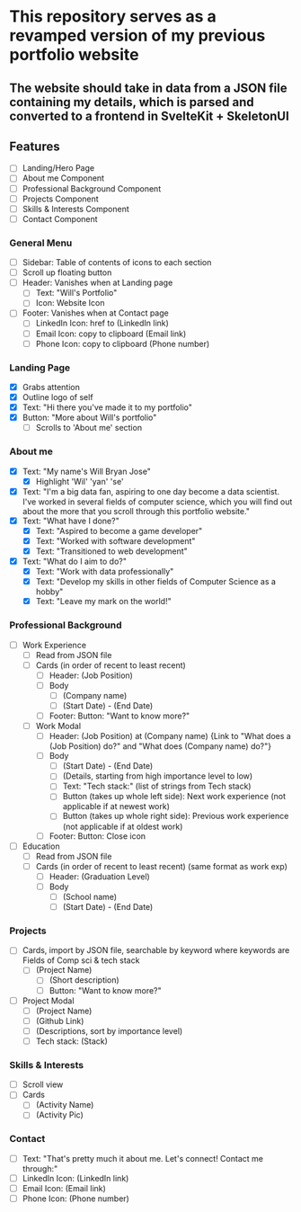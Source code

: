 # This repository serves as a revamped version of my previous portfolio website
## The website should take in data from a JSON file containing my details, which is parsed and converted to a frontend in SvelteKit + SkeletonUI

## Features
- [ ] Landing/Hero Page
- [ ] About me Component
- [ ] Professional Background Component
- [ ] Projects Component
- [ ] Skills & Interests Component
- [ ] Contact Component

### General Menu
- [ ] Sidebar: Table of contents of icons to each section
- [ ] Scroll up floating button
- [ ] Header: Vanishes when at Landing page
    - [ ] Text: "Will's Portfolio"
    - [ ] Icon: Website Icon
- [ ] Footer: Vanishes when at Contact page
    - [ ] LinkedIn Icon: href to (LinkedIn link)
    - [ ] Email Icon: copy to clipboard (Email link)
    - [ ] Phone Icon: copy to clipboard (Phone number)

### Landing Page
- [x] Grabs attention
- [x] Outline logo of self
- [x] Text: "Hi there you've made it to my portfolio"
- [x] Button: "More about Will's portfolio"
    - [ ] Scrolls to 'About me' section

### About me
- [x] Text: "My name's Will Bryan Jose"
    - [x] Highlight 'Wil' 'yan' 'se'
- [x] Text: "I'm a big data fan, aspiring to one day become a data scientist. I've worked in several fields of computer science, which you will find out about the more that you scroll through this portfolio website."
- [x] Text: "What have I done?"
    - [x] Text: "Aspired to become a game developer"
    - [x] Text: "Worked with software development"
    - [x] Text: "Transitioned to web development"
- [x] Text: "What do I aim to do?"
    - [x] Text: "Work with data professionally"
    - [x] Text: "Develop my skills in other fields of Computer Science as a hobby"
    - [x] Text: "Leave my mark on the world!"

### Professional Background
- [ ] Work Experience
    - [ ] Read from JSON file
    - [ ] Cards (in order of recent to least recent)
        - [ ] Header: (Job Position)
        - [ ] Body
            - [ ] (Company name)
            - [ ] (Start Date) - (End Date)
        - [ ] Footer: Button: "Want to know more?"
    - [ ] Work Modal
        - [ ] Header: (Job Position) at (Company name) {Link to "What does a (Job Position) do?" and "What does (Company name) do?"}
        - [ ] Body
            - [ ] (Start Date) - (End Date)
            - [ ] (Details, starting from high importance level to low)
            - [ ] Text: "Tech stack:" (list of strings from Tech stack)
            - [ ] Button (takes up whole left side): Next work experience (not applicable if at newest work)
            - [ ] Button (takes up whole right side): Previous work experience (not applicable if at oldest work)
        - [ ] Footer: Button: Close icon
- [ ] Education
    - [ ] Read from JSON file
    - [ ] Cards (in order of recent to least recent) (same format as work exp)
        - [ ] Header: (Graduation Level)
        - [ ] Body
            - [ ] (School name)
            - [ ] (Start Date) - (End Date)

### Projects
- [ ] Cards, import by JSON file, searchable by keyword where keywords are Fields of Comp sci & tech stack
    - [ ] (Project Name)
        - [ ] (Short description)
        - [ ] Button: "Want to know more?"
- [ ] Project Modal
    - [ ] (Project Name)
    - [ ] (Github Link)
    - [ ] (Descriptions, sort by importance level)
    - [ ] Tech stack: (Stack)

### Skills & Interests
- [ ] Scroll view
- [ ] Cards
    - [ ] (Activity Name)
    - [ ] (Activity Pic)

### Contact 
- [ ] Text: "That's pretty much it about me. Let's connect! Contact me through:"
- [ ] LinkedIn Icon: (LinkedIn link)
- [ ] Email Icon: (Email link)
- [ ] Phone Icon: (Phone number)